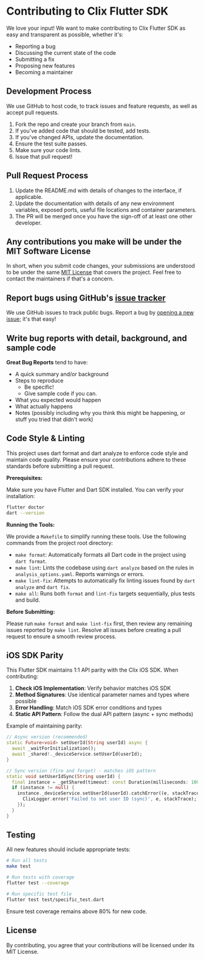 # Contributing to Clix Flutter SDK

We love your input! We want to make contributing to Clix Flutter SDK as easy and transparent as possible, whether it's:

- Reporting a bug
- Discussing the current state of the code
- Submitting a fix
- Proposing new features
- Becoming a maintainer

## Development Process

We use GitHub to host code, to track issues and feature requests, as well as accept pull requests.

1. Fork the repo and create your branch from `main`.
2. If you've added code that should be tested, add tests.
3. If you've changed APIs, update the documentation.
4. Ensure the test suite passes.
5. Make sure your code lints.
6. Issue that pull request!

## Pull Request Process

1. Update the README.md with details of changes to the interface, if applicable.
2. Update the documentation with details of any new environment variables, exposed ports, useful file locations and container parameters.
3. The PR will be merged once you have the sign-off of at least one other developer.

## Any contributions you make will be under the MIT Software License

In short, when you submit code changes, your submissions are understood to be under the same [MIT License](http://choosealicense.com/licenses/mit/) that covers the project. Feel free to contact the maintainers if that's a concern.

## Report bugs using GitHub's [issue tracker](https://github.com/clix-so/clix-flutter-sdk/issues)

We use GitHub issues to track public bugs. Report a bug by [opening a new issue](https://github.com/clix-so/clix-flutter-sdk/issues/new); it's that easy!

## Write bug reports with detail, background, and sample code

**Great Bug Reports** tend to have:

- A quick summary and/or background
- Steps to reproduce
  - Be specific!
  - Give sample code if you can.
- What you expected would happen
- What actually happens
- Notes (possibly including why you think this might be happening, or stuff you tried that didn't work)

## Code Style & Linting

This project uses dart format and dart analyze to enforce code style and maintain code quality. Please ensure your contributions adhere to these standards before submitting a pull request.

**Prerequisites:**

Make sure you have Flutter and Dart SDK installed. You can verify your installation:

```bash
flutter doctor
dart --version
```

**Running the Tools:**

We provide a `Makefile` to simplify running these tools. Use the following commands from the project root directory:

- `make format`: Automatically formats all Dart code in the project using `dart format`.
- `make lint`: Lints the codebase using `dart analyze` based on the rules in `analysis_options.yaml`. Reports warnings or errors.
- `make lint-fix`: Attempts to automatically fix linting issues found by `dart analyze` and `dart fix`.
- `make all`: Runs both `format` and `lint-fix` targets sequentially, plus tests and build.

**Before Submitting:**

Please run `make format` and `make lint-fix` first, then review any remaining issues reported by `make lint`. Resolve all issues before creating a pull request to ensure a smooth review process.

## iOS SDK Parity

This Flutter SDK maintains 1:1 API parity with the Clix iOS SDK. When contributing:

1. **Check iOS Implementation**: Verify behavior matches iOS SDK
2. **Method Signatures**: Use identical parameter names and types where possible
3. **Error Handling**: Match iOS SDK error conditions and types
4. **Static API Pattern**: Follow the dual API pattern (async + sync methods)

Example of maintaining parity:
```dart
// Async version (recommended)
static Future<void> setUserId(String userId) async {
  await _waitForInitialization();
  await _shared!._deviceService.setUserId(userId);
}

// Sync version (fire and forget) - matches iOS pattern
static void setUserIdSync(String userId) {
  final instance = _getShared(timeout: const Duration(milliseconds: 100));
  if (instance != null) {
    instance._deviceService.setUserId(userId).catchError((e, stackTrace) {
      ClixLogger.error('Failed to set user ID (sync)', e, stackTrace);
    });
  }
}
```

## Testing

All new features should include appropriate tests:

```bash
# Run all tests
make test

# Run tests with coverage
flutter test --coverage

# Run specific test file
flutter test test/specific_test.dart
```

Ensure test coverage remains above 80% for new code.

## License

By contributing, you agree that your contributions will be licensed under its MIT License.